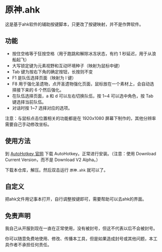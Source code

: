 # 原神.ahk

这是基于ahk软件的辅助按键脚本，只更改了按键映射，并不是作弊软件。

## 功能

* 按住空格等于狂按空格（用于跑跳和解除冰冻状态，有约 1 秒延迟，用于从浪船起飞）
* 大写锁定键为元素视野和互动环境种子（映射为鼠标中键）
* Tab 键为按右下角的确定按钮，长按则不变
* F1 是队伍选择页面（映射为 l 键）
* F8 用于强化圣遗物，点开圣遗物强化页面，鼠标放在一个素材上，会自动选择接下来的 6 个然后强化。
* 在队伍选择页面，a 和 d 可以左右切换队伍，按 1~4 可以选中角色，按 Tab 键选择当前队伍。
* 对话时按 1~7 选择对应的选项。

注意：与鼠标点击位置相关的功能都是在 1920x1080 屏幕下制作的，其他分辨率需要自己手动修改坐标。

## 使用方法

到 [AutoHotkey 官网](https://www.autohotkey.com/) 下载 AutoHotkey。正常进行安装。（注意：使用 Download Current Version，而不是 Download V2 Alpha。）

下载本仓库，解压。然后双击运行 `原神.ahk` 就可以了。

## 自定义

把ahk文件用记事本打开，自行调整按键即可，需要帮助可以去ahk的界面。

## 免责声明

我自己从开服到现在一直在正常使用，没有被封号，但这不代表以后不会被封号。

你可以随意免费地使用、修改、传播本工具，但是如果造成封号或其他问题，本工具作者不承担任何责任。

